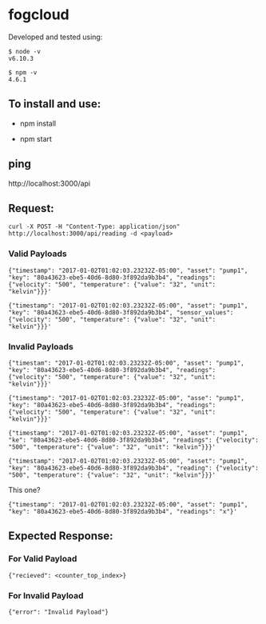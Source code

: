 # fogcloud

Developed and tested using:

```
$ node -v
v6.10.3

$ npm -v
4.6.1
```

## To install and use:

* npm install

* npm start


## ping

http://localhost:3000/api

## Request:

`curl -X POST -H "Content-Type: application/json" http://localhost:3000/api/reading -d <payload>`

### Valid Payloads

`{"timestamp": "2017-01-02T01:02:03.23232Z-05:00", "asset": "pump1", "key": "80a43623-ebe5-40d6-8d80-3f892da9b3b4", "readings": {"velocity": "500", "temperature": {"value": "32", "unit": "kelvin"}}}'`

`{"timestamp": "2017-01-02T01:02:03.23232Z-05:00", "asset": "pump1", "key": "80a43623-ebe5-40d6-8d80-3f892da9b3b4", "sensor_values": {"velocity": "500", "temperature": {"value": "32", "unit": "kelvin"}}}'`


### Invalid Payloads

`{"timestam": "2017-01-02T01:02:03.23232Z-05:00", "asset": "pump1", "key": "80a43623-ebe5-40d6-8d80-3f892da9b3b4", "readings": {"velocity": "500", "temperature": {"value": "32", "unit": "kelvin"}}}'`

`{"timestamp": "2017-01-02T01:02:03.23232Z-05:00", "asse": "pump1", "key": "80a43623-ebe5-40d6-8d80-3f892da9b3b4", "readings": {"velocity": "500", "temperature": {"value": "32", "unit": "kelvin"}}}'`

`{"timestamp": "2017-01-02T01:02:03.23232Z-05:00", "asset": "pump1", "ke": "80a43623-ebe5-40d6-8d80-3f892da9b3b4", "readings": {"velocity": "500", "temperature": {"value": "32", "unit": "kelvin"}}}'`

`{"timestamp": "2017-01-02T01:02:03.23232Z-05:00", "asset": "pump1", "key": "80a43623-ebe5-40d6-8d80-3f892da9b3b4", "reading": {"velocity": "500", "temperature": {"value": "32", "unit": "kelvin"}}}'`


This one?

`{"timestamp": "2017-01-02T01:02:03.23232Z-05:00", "asset": "pump1", "key": "80a43623-ebe5-40d6-8d80-3f892da9b3b4", "readings": "x"}'`

## Expected Response:

### For Valid Payload

`{"recieved": <counter_top_index>}`

### For Invalid Payload

`{"error": "Invalid Payload"}`